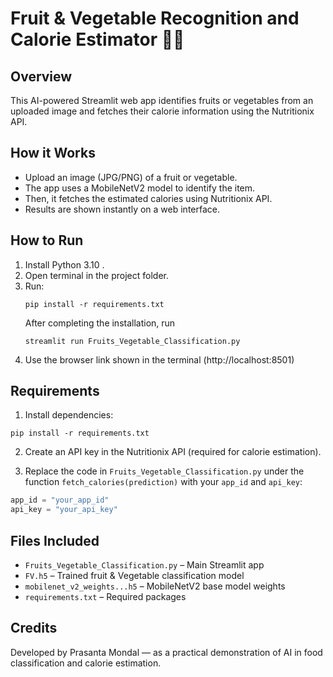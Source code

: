 # Fruit & Vegetable Recognition and Calorie Estimator 🍎🥦

## Overview
This AI-powered Streamlit web app identifies fruits or vegetables from an uploaded image and fetches their calorie information using the Nutritionix API.

## How it Works
- Upload an image (JPG/PNG) of a fruit or vegetable.
- The app uses a MobileNetV2 model to identify the item.
- Then, it fetches the estimated calories using Nutritionix API.
- Results are shown instantly on a web interface.

## How to Run
1. Install Python 3.10 .
2. Open terminal in the project folder.
3. Run:
   ```
   pip install -r requirements.txt
   ```
   After completing the installation, run 
   ```
   streamlit run Fruits_Vegetable_Classification.py
   ```
5. Use the browser link shown in the terminal (http://localhost:8501)

## Requirements
1. Install dependencies:
```
pip install -r requirements.txt
```

2. Create an API key in the Nutritionix API (required for calorie estimation).

3. Replace the code in `Fruits_Vegetable_Classification.py` under the function `fetch_calories(prediction)` with your `app_id` and `api_key`:
```python
app_id = "your_app_id"
api_key = "your_api_key"
```

## Files Included
- `Fruits_Vegetable_Classification.py` – Main Streamlit app
- `FV.h5` – Trained fruit & Vegetable classification model
- `mobilenet_v2_weights...h5` – MobileNetV2 base model weights
- `requirements.txt` – Required packages


## Credits
Developed by Prasanta Mondal — as a practical demonstration of AI in food classification and calorie estimation.
